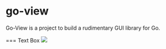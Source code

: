 go-view
=======

Go-View is a project to build a rudimentary GUI library for Go.

=== Text Box
<img src=http://i.imgur.com/bLXLbXj.png>

